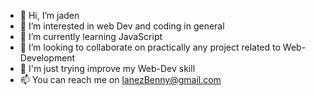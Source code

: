 - 👋 Hi, I’m jaden
- 👀 I’m interested in web Dev and coding in general
- 🌱 I’m currently learning JavaScript
- 💞️ I’m looking to collaborate on practically any project related to Web-Development
- 📓 I'm just trying improve my Web-Dev skill
- 📫 You can reach me on lanezBenny@gmail.com 

<!---
smoothJaden/smoothJaden is a ✨ special ✨ repository because its `README.md` (this file) appears on your GitHub profile.
You can click the Preview link to take a look at your changes.
--->
